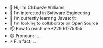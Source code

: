 - 👋 Hi, I’m Chibueze Williams
- 👀 I’m interested in Software Engineering 
- 🌱 I’m currently learning Javascrit
- 💞️ I’m looking to collaborate on Open Source
- 📫 How to reach me +229 61975355
- 😄 Pronouns: ...
- ⚡ Fun fact: ...

<!---
ChibuezeWilly/ChibuezeWilly is a ✨ special ✨ repository because its `README.md` (this file) appears on your GitHub profile.
You can click the Preview link to take a look at your changes.
--->
